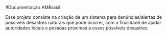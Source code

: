 #Documentação AMBrasil

Esse projeto consiste na criação de um sistema para denúncias/alertas de possíveis desastres naturais que pode ocorrer, com a finalidade de ajudar autoridades locais e pessoas proximas a esses possíveis desastres.

